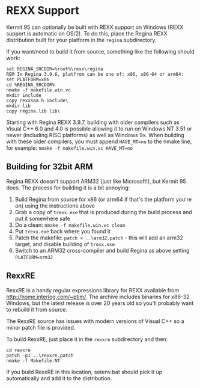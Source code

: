 REXX Support
============

Kermit 95 can optionally be built with REXX support on Windows (REXX support is
automatic on OS/2). To do this, place the Regina REXX distribution built for
your platform in the `regina` subdirectory.

If you want/need to build it from source, something like the following should
work:
```
set REGINA_SRCDIR=%root%\rexx\regina
REM In Regina 3.9.6, platfrom can be one of: x86, x86-64 or arm64: 
set PLATFORM=x86
cd %REGINA_SRCDIR%
nmake -f makefile.win.vc
mkdir include
copy rexxsaa.h include\
mkdir lib
copy regina.lib lib\
```

Starting with Regina REXX 3.9.7, building with older compilers such as Visual
C++ 6.0 and 4.0 is possible allowing it to run on Windows NT 3.51 or newer
(including RISC platforms) as well as Windows 9x. When building with these older
compilers, you must append `HAVE_MT=no` to the nmake line, for example: 
`nmake -f makefile.win.vc HAVE_MT=no`

Building for 32bit ARM
----------------------
Regina REXX doesn't support ARM32 (just like Microsoft!), but Kermit 95 does.
The process for building it is a bit annoying:

1. Build Regina from source for x86 (or arm64 if that's the platform you're on)
   using the instructions above
2. Grab a copy of `trexx.exe` that is produced during the build process and put
   it somewhere safe
3. Do a clean: `nmake -f makefile.win.vc clean`
4. Put `trexx.exe` back where you found it
5. Patch the makefile: `patch < ..\arm32.patch` - this will add an arm32 target,
   and disable building of `trexx.exe`
6. Switch to an ARM32 cross-compiler and build Regina as above setting `PLATFORM=arm32`

RexxRE
-------
RexxRE is a handy regular expressions library for REXX available from
http://home.interlog.com/~ptjm/. The archive includes binaries for x86-32
Windows, but the latest release is over 20 years old so you'll probably want to
rebuild it from source.

The RexxRE source has issues with modern versions of Visual C++ so a minor patch
file is provided.

To build RexxRE, just place it in the `rexxre` subdirectory and then:
```
cd rexxre
patch -p1 ..\rexxre.patch
nmake -f Makefile.NT
```

If you build RexxRE in this location, setenv.bat should pick it up automatically
and add it to the distribution.